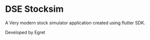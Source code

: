 # DSE Stocksim

A Very modern stock simulator application created using flutter SDK.

Developed by Egret
